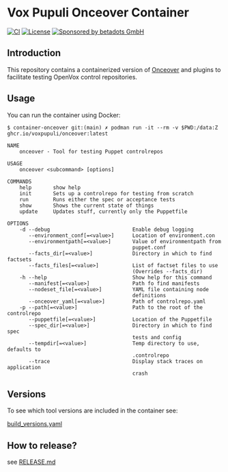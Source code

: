 # Vox Pupuli Onceover Container

[![CI](https://github.com/voxpupuli/container-onceover/actions/workflows/ci.yaml/badge.svg)](https://github.com/voxpupuli/container-onceover/actions/workflows/ci.yaml)
[![License](https://img.shields.io/github/license/voxpupuli/container-onceover.svg)](https://github.com/voxpupuli/container-onceover/blob/main/LICENSE)
[![Sponsored by betadots GmbH](https://img.shields.io/badge/Sponsored%20by-betadots%20GmbH-blue.svg)](https://www.betadots.de)

## Introduction

This repository contains a containerized version of [Onceover](https://github.com/voxpupuli/onceover) and plugins to facilitate testing OpenVox control repositories.

## Usage

You can run the container using Docker:

```shell
$ container-onceover git:(main) ✗ podman run -it --rm -v $PWD:/data:Z ghcr.io/voxpupuli/onceover:latest

NAME
    onceover - Tool for testing Puppet controlrepos

USAGE
    onceover <subcommand> [options]

COMMANDS
    help       show help
    init       Sets up a controlrepo for testing from scratch
    run        Runs either the spec or acceptance tests
    show       Shows the current state of things
    update     Updates stuff, currently only the Puppetfile

OPTIONS
    -d --debug                           Enable debug logging
       --environment_conf[=<value>]      Location of environment.con
       --environmentpath[=<value>]       Value of environmentpath from
                                         puppet.conf
       --facts_dir[=<value>]             Directory in which to find factsets
       --facts_files[=<value>]           List of factset files to use
                                         (Overrides --facts_dir)
    -h --help                            Show help for this command
       --manifest[=<value>]              Path fo find manifests
       --nodeset_file[=<value>]          YAML file containing node
                                         definitions
       --onceover_yaml[=<value>]         Path of controlrepo.yaml
    -p --path[=<value>]                  Path to the root of the controlrepo
       --puppetfile[=<value>]            Location of the Puppetfile
       --spec_dir[=<value>]              Directory in which to find spec
                                         tests and config
       --tempdir[=<value>]               Temp directory to use, defaults to
                                         .controlrepo
       --trace                           Display stack traces on application
                                         crash
```

## Versions

To see which tool versions are included in the container see:

[build_versions.yaml](build_versions.yaml)

## How to release?

see [RELEASE.md](RELEASE.md)
